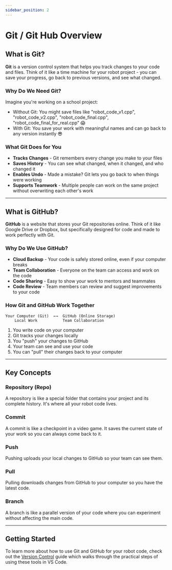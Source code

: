 ```yaml
---
sidebar_position: 2
---
```


# Git / Git Hub Overview

## What is Git?

**Git** is a version control system that helps you track changes to your code and files. Think of it like a time machine for your robot project - you can save your progress, go back to previous versions, and see what changed.

### Why Do We Need Git?

Imagine you're working on a school project:
- Without Git: You might save files like "robot_code_v1.cpp", "robot_code_v2.cpp", "robot_code_final.cpp", "robot_code_final_for_real.cpp" 😱
- With Git: You save your work with meaningful names and can go back to any version instantly 😎

### What Git Does for You

- **Tracks Changes** - Git remembers every change you make to your files
- **Saves History** - You can see what changed, when it changed, and who changed it
- **Enables Undo** - Made a mistake? Git lets you go back to when things were working
- **Supports Teamwork** - Multiple people can work on the same project without overwriting each other's work

---

## What is GitHub?

**GitHub** is a website that stores your Git repositories online. Think of it like Google Drive or Dropbox, but specifically designed for code and made to work perfectly with Git.

### Why Do We Use GitHub?

- **Cloud Backup** - Your code is safely stored online, even if your computer breaks
- **Team Collaboration** - Everyone on the team can access and work on the code
- **Code Sharing** - Easy to show your work to mentors and teammates
- **Code Review** - Team members can review and suggest improvements to your code

### How Git and GitHub Work Together

```
Your Computer (Git)  ←→  GitHub (Online Storage)
    Local Work           Team Collaboration
```

1. You write code on your computer
2. Git tracks your changes locally
3. You "push" your changes to GitHub
4. Your team can see and use your code
5. You can "pull" their changes back to your computer

---

## Key Concepts

### Repository (Repo)
A repository is like a special folder that contains your project and its complete history. It's where all your robot code lives.

### Commit
A commit is like a checkpoint in a video game. It saves the current state of your work so you can always come back to it.

### Push
Pushing uploads your local changes to GitHub so your team can see them.

### Pull
Pulling downloads changes from GitHub to your computer so you have the latest code.

### Branch
A branch is like a parallel version of your code where you can experiment without affecting the main code.

---

## Getting Started

To learn more about how to use Git and GitHub for your robot code, check out the [Version Control](./01_Version_Control/index.md) guide which walks through the practical steps of using these tools in VS Code.
